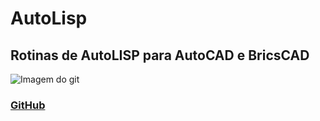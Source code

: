 # AutoLisp
## Rotinas de AutoLISP para AutoCAD e BricsCAD

![Imagem do git](https://upload.wikimedia.org/wikipedia/en/e/ec/AutoCAD_2018_icon.png&w=10)

### [GitHub](https://www.github.com)
